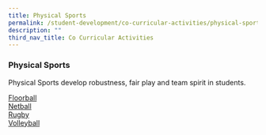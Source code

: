 ```yaml
---
title: Physical Sports
permalink: /student-development/co-curricular-activities/physical-sports/
description: ""
third_nav_title: Co Curricular Activities
---
```

### Physical Sports
Physical Sports develop robustness, fair play and team spirit in students.

<a target="_blank" href="/files/CCA2023/floorb_info.jpg">Floorball</a><br>
<a target="_blank" href="/files/CCA2023/netball-2023.jpg">Netball</a><br>
<a target="_blank" href="/files/CCA2023/rugby-2023.jpg">Rugby</a><br>
<a target="_blank" href="/files/CCA2023/vb_info.png">Volleyball</a><br>